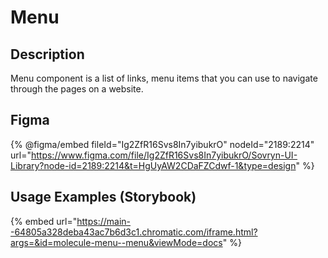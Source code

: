 # Menu

## Description

Menu component is a list of links, menu items that you can use to navigate through the pages on a website.

## Figma

{% @figma/embed fileId="Ig2ZfR16Svs8In7yibukrO" nodeId="2189:2214" url="https://www.figma.com/file/Ig2ZfR16Svs8In7yibukrO/Sovryn-UI-Library?node-id=2189:2214&t=HgUyAW2CDaFZCdwf-1&type=design" %}

## Usage Examples (Storybook)

{% embed url="https://main--64805a328deba43ac7b6d3c1.chromatic.com/iframe.html?args=&id=molecule-menu--menu&viewMode=docs" %}

